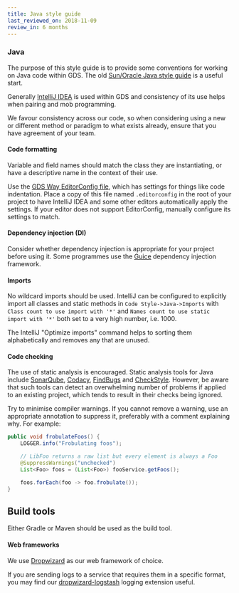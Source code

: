 ```yaml
---
title: Java style guide
last_reviewed_on: 2018-11-09
review_in: 6 months
---
```


### Java

The purpose of this style guide is to provide some conventions for working on Java code within GDS. The old [Sun/Oracle Java style guide](https://www.oracle.com/technetwork/java/index-135089.html) is a useful start.

Generally [IntelliJ IDEA](https://www.jetbrains.com/idea/) is used within GDS and consistency of its use helps when pairing and mob programming.

We favour consistency across our code, so when considering using a new or different method or paradigm to what exists already, ensure that you have agreement of your team.

#### Code formatting

Variable and field names should match the class they are instantiating, or have a descriptive name in the context of their use.

Use the [GDS Way EditorConfig file](editorconfig), which has settings for things like code indentation. Place a copy of this file named `.editorconfig` in the root of your project to have IntelliJ IDEA and some other editors automatically apply the settings. If your editor does not support EditorConfig, manually configure its settings to match.

#### Dependency injection (DI)

Consider whether dependency injection is appropriate for your project before using it. Some programmes use the [Guice](https://github.com/google/guice) dependency injection framework.

#### Imports

No wildcard imports should be used.  IntelliJ can be configured to explicitly import all classes and static methods in `Code Style->Java->Imports` with `Class count to use import with '*'` and `Names count to use static import with '*'` both set to a very high number, i.e. 1000.

The IntelliJ "Optimize imports" command helps to sorting them alphabetically and removes any that are unused.

#### Code checking

The use of static analysis is encouraged. Static analysis tools for Java include [SonarQube](https://www.sonarqube.org/), [Codacy](https://www.codacy.com/), [FindBugs](http://findbugs.sourceforge.net/) and [CheckStyle](http://checkstyle.sourceforge.net/). However, be aware that such tools can detect an overwhelming number of problems if applied to an existing project, which tends to result in their checks being ignored.

Try to minimise compiler warnings. If you cannot remove a warning, use an appropriate annotation to suppress it, preferably with a comment explaining why. For example:

```java
public void frobulateFoos() {
    LOGGER.info("Frobulating foos");

    // LibFoo returns a raw list but every element is always a Foo
    @SuppressWarnings("unchecked")
    List<Foo> foos = (List<Foo>) fooService.getFoos();

    foos.forEach(foo -> foo.frobulate());
}
```

## Build tools

Either Gradle or Maven should be used as the build tool.

#### Web frameworks

We use [Dropwizard](https://www.dropwizard.io/) as our web framework of choice.

If you are sending logs to a service that requires them in a specific format, you may find our [dropwizard-logstash](https://github.com/alphagov/dropwizard-logstash) logging extension useful.
